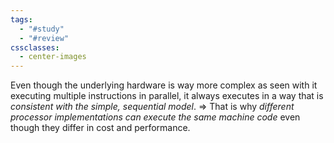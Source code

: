 ```yaml
---
tags:
  - "#study"
  - "#review"
cssclasses:
  - center-images
---
```


Even though the underlying hardware is way more complex as seen with it executing multiple instructions in parallel, it always executes in a way that is *consistent with the simple, sequential model*. 
=> That is why *different processor implementations can execute the same machine code* even though they differ in cost and performance.